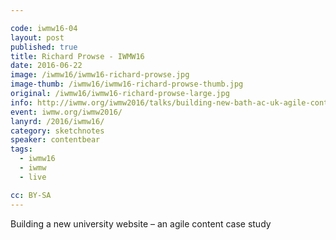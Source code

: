 ```yaml
---

code: iwmw16-04
layout: post
published: true
title: Richard Prowse - IWMW16
date: 2016-06-22
image: /iwmw16/iwmw16-richard-prowse.jpg
image-thumb: /iwmw16/iwmw16-richard-prowse-thumb.jpg
original: /iwmw16/iwmw16-richard-prowse-large.jpg
info: http://iwmw.org/iwmw2016/talks/building-new-bath-ac-uk-agile-content-case-study/
event: iwmw.org/iwmw2016/
lanyrd: /2016/iwmw16/
category: sketchnotes
speaker: contentbear
tags:
  - iwmw16
  - iwmw
  - live

cc: BY-SA
---
```


Building a new university website – an agile content case study
